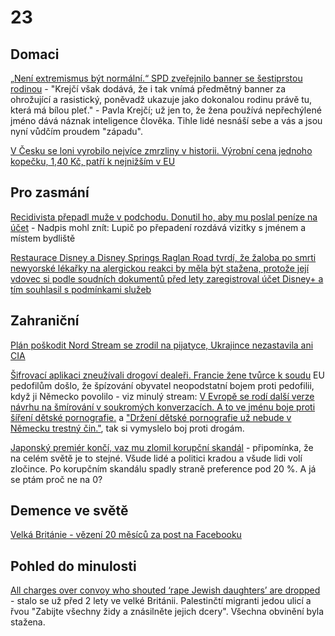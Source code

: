 # 23

## Domaci 

[„Není extremismus být normální.“ SPD zveřejnilo banner se šestiprstou rodinou](https://www.idnes.cz/zpravy/domaci/spd-kampan-politika-volby-kraje-rodina-sest-prstu-banner.A240813_165920_domaci_svm) - "Krejčí však dodává, že i tak vnímá předmětný banner za ohrožující a rasistický, poněvadž ukazuje jako dokonalou rodinu právě tu, která má bílou pleť." - Pavla Krejčí; už jen to, že žena používá nepřechýlené jméno dává náznak inteligence člověka. Tihle lidé nesnáší sebe a vás a jsou nyní vůdčím proudem "západu".

[V Česku se loni vyrobilo nejvíce zmrzliny v historii. Výrobní cena jednoho kopečku, 1,40 Kč, patří k nejnižším v EU](https://zpravy.kurzy.cz/780075-v-cesku-se-loni-vyrobilo-nejvice-zmrzliny-v-historii-vyrobni-cena-jednoho-kopecku-1-40-kc-patri/)

## Pro zasmání
[Recidivista přepadl muže v podchodu. Donutil ho, aby mu poslal peníze na účet](https://www.novinky.cz/clanek/krimi-recidivista-prepadl-muze-v-podchodu-donutil-ho-aby-mu-poslal-penize-na-ucet-40483931) - Nadpis mohl znít: Lupič po přepadení rozdává vizitky s jménem a místem bydliště

[Restaurace Disney a Disney Springs Raglan Road tvrdí, že žaloba po smrti newyorské lékařky na alergickou reakci by měla být stažena, protože její vdovec si podle soudních dokumentů před lety zaregistroval účet Disney+ a tím souhlasil s podmínkami služeb](https://www.foxbusiness.com/lifestyle/disney-citing-widowers-app-account-ticket-purchase-reason-throw-out-fatal-allergic-reaction-lawsuit)

## Zahraniční

[Plán poškodit Nord Stream se zrodil na pijatyce, Ukrajince nezastavila ani CIA](https://www.idnes.cz/zpravy/zahranicni/nord-stream-ukrajina-vybuch-tajna-operace-wsj.A240815_113200_zahranicni_bro)

[Šifrovací aplikaci zneužívali drogoví dealeři. Francie žene tvůrce k soudu](https://www.novinky.cz/clanek/internet-a-pc-software-sifrovaci-aplikaci-zneuzivali-drogovi-dealeri-francie-zene-tvurce-k-soudu-40484021) EU pedofilům došlo, že špízování obyvatel neopodstatní bojem proti pedofilii, když ji Německo povolilo - viz minulý stream: [V Evropě se rodí další verze návrhu na šmírování v soukromých konverzacích. A to ve jménu boje proti šíření dětské pornografie.](https://echo24.cz/a/H9mfZ/zpravy-svet-navrh-eu-smirovani-zpravy-skenovani-soukromych-konverzaci) a ["Držení dětské pornografie už nebude v Německu trestný čin."](https://www.novinky.cz/clanek/zahranicni-nemecko-snizilo-tresty-za-drzeni-detske-pornografie-40472973), tak si vymyslelo boj proti drogám.

[Japonský premiér končí, vaz mu zlomil korupční skandál](https://www.novinky.cz/clanek/zahranicni-konci-v-politice-40484016) - připomínka, že na celém světě je to stejné. Všude lidé a politici kradou a všude lidi volí zločince. Po korupčním skandálu spadly straně preference pod 20 %. A já se ptám proč ne na 0?

## Demence ve světě
[Velká Británie - vězení 20 měsíců za post na Facebooku](https://www.youtube.com/shorts/16O8ZyCO94k)

## Pohled do minulosti 

[All charges over convoy who shouted ‘rape Jewish daughters’ are dropped](https://metro.co.uk/2022/11/20/all-charges-over-convoy-who-shouted-rape-jewish-daughters-are-dropped-17793247/) - stalo se už před 2 lety ve velké Británii. Palestinčtí migranti jedou ulicí a řvou "Zabijte všechny židy a znásilněte jejich dcery". Všechna obvinění byla stažena.
